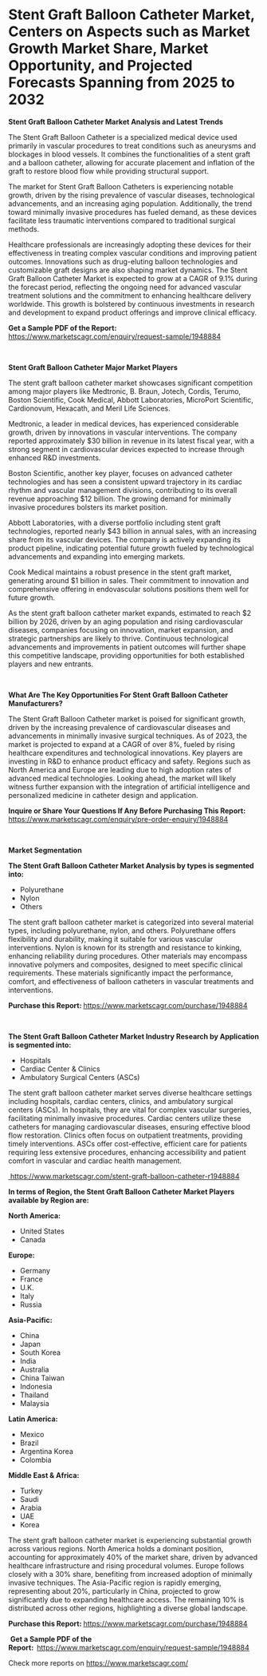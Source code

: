 <p><h1>Stent Graft Balloon Catheter Market, Centers on Aspects such as Market Growth Market Share, Market Opportunity, and Projected Forecasts Spanning from 2025 to 2032</h1></p><p><strong>Stent Graft Balloon Catheter Market Analysis and Latest Trends</strong></p>
<p><p>The Stent Graft Balloon Catheter is a specialized medical device used primarily in vascular procedures to treat conditions such as aneurysms and blockages in blood vessels. It combines the functionalities of a stent graft and a balloon catheter, allowing for accurate placement and inflation of the graft to restore blood flow while providing structural support.</p><p>The market for Stent Graft Balloon Catheters is experiencing notable growth, driven by the rising prevalence of vascular diseases, technological advancements, and an increasing aging population. Additionally, the trend toward minimally invasive procedures has fueled demand, as these devices facilitate less traumatic interventions compared to traditional surgical methods. </p><p>Healthcare professionals are increasingly adopting these devices for their effectiveness in treating complex vascular conditions and improving patient outcomes. Innovations such as drug-eluting balloon technologies and customizable graft designs are also shaping market dynamics. The Stent Graft Balloon Catheter Market is expected to grow at a CAGR of 9.1% during the forecast period, reflecting the ongoing need for advanced vascular treatment solutions and the commitment to enhancing healthcare delivery worldwide. This growth is bolstered by continuous investments in research and development to expand product offerings and improve clinical efficacy.</p></p>
<p><strong>Get a Sample PDF of the Report:&nbsp;</strong> <a href="https://www.marketscagr.com/enquiry/request-sample/1948884?utm_campaign=2097&utm_medium=2&utm_source=Github&utm_content=ia&utm_term=04032025&utm_id=stent-graft-balloon-catheter">https://www.marketscagr.com/enquiry/request-sample/1948884</a></p>
<p>&nbsp;</p>
<p><strong>Stent Graft Balloon Catheter Major Market Players</strong></p>
<p><p>The stent graft balloon catheter market showcases significant competition among major players like Medtronic, B. Braun, Jotech, Cordis, Terumo, Boston Scientific, Cook Medical, Abbott Laboratories, MicroPort Scientific, Cardionovum, Hexacath, and Meril Life Sciences. </p><p>Medtronic, a leader in medical devices, has experienced considerable growth, driven by innovations in vascular interventions. The company reported approximately $30 billion in revenue in its latest fiscal year, with a strong segment in cardiovascular devices expected to increase through enhanced R&D investments.</p><p>Boston Scientific, another key player, focuses on advanced catheter technologies and has seen a consistent upward trajectory in its cardiac rhythm and vascular management divisions, contributing to its overall revenue approaching $12 billion. The growing demand for minimally invasive procedures bolsters its market position.</p><p>Abbott Laboratories, with a diverse portfolio including stent graft technologies, reported nearly $43 billion in annual sales, with an increasing share from its vascular devices. The company is actively expanding its product pipeline, indicating potential future growth fueled by technological advancements and expanding into emerging markets.</p><p>Cook Medical maintains a robust presence in the stent graft market, generating around $1 billion in sales. Their commitment to innovation and comprehensive offering in endovascular solutions positions them well for future growth.</p><p>As the stent graft balloon catheter market expands, estimated to reach $2 billion by 2026, driven by an aging population and rising cardiovascular diseases, companies focusing on innovation, market expansion, and strategic partnerships are likely to thrive. Continuous technological advancements and improvements in patient outcomes will further shape this competitive landscape, providing opportunities for both established players and new entrants.</p></p>
<p>&nbsp;</p>
<p><strong>What Are The Key Opportunities For Stent Graft Balloon Catheter Manufacturers?</strong></p>
<p><p>The Stent Graft Balloon Catheter market is poised for significant growth, driven by the increasing prevalence of cardiovascular diseases and advancements in minimally invasive surgical techniques. As of 2023, the market is projected to expand at a CAGR of over 8%, fueled by rising healthcare expenditures and technological innovations. Key players are investing in R&D to enhance product efficacy and safety. Regions such as North America and Europe are leading due to high adoption rates of advanced medical technologies. Looking ahead, the market will likely witness further expansion with the integration of artificial intelligence and personalized medicine in catheter design and application.</p></p>
<p><strong>Inquire or Share Your Questions If Any Before Purchasing This Report:</strong> <a href="https://www.marketscagr.com/enquiry/pre-order-enquiry/1948884?utm_campaign=2097&utm_medium=2&utm_source=Github&utm_content=ia&utm_term=04032025&utm_id=stent-graft-balloon-catheter">https://www.marketscagr.com/enquiry/pre-order-enquiry/1948884</a></p>
<p>&nbsp;</p>
<p><strong>Market Segmentation</strong></p>
<p><strong>The Stent Graft Balloon Catheter Market Analysis by types is segmented into:</strong></p>
<p><ul><li>Polyurethane</li><li>Nylon</li><li>Others</li></ul></p>
<p><p>The stent graft balloon catheter market is categorized into several material types, including polyurethane, nylon, and others. Polyurethane offers flexibility and durability, making it suitable for various vascular interventions. Nylon is known for its strength and resistance to kinking, enhancing reliability during procedures. Other materials may encompass innovative polymers and composites, designed to meet specific clinical requirements. These materials significantly impact the performance, comfort, and effectiveness of balloon catheters in vascular treatments and interventions.</p></p>
<p><strong>Purchase this Report:&nbsp;</strong><a href="https://www.marketscagr.com/purchase/1948884?utm_campaign=2097&utm_medium=2&utm_source=Github&utm_content=ia&utm_term=04032025&utm_id=stent-graft-balloon-catheter">https://www.marketscagr.com/purchase/1948884</a></p>
<p>&nbsp;</p>
<p><strong>The Stent Graft Balloon Catheter Market Industry Research by Application is segmented into:</strong></p>
<p><ul><li>Hospitals</li><li>Cardiac Center & Clinics</li><li>Ambulatory Surgical Centers (ASCs)</li></ul></p>
<p><p>The stent graft balloon catheter market serves diverse healthcare settings including hospitals, cardiac centers, clinics, and ambulatory surgical centers (ASCs). In hospitals, they are vital for complex vascular surgeries, facilitating minimally invasive procedures. Cardiac centers utilize these catheters for managing cardiovascular diseases, ensuring effective blood flow restoration. Clinics often focus on outpatient treatments, providing timely interventions. ASCs offer cost-effective, efficient care for patients requiring less extensive procedures, enhancing accessibility and patient comfort in vascular and cardiac health management.</p></p>
<p><a href="https://www.marketscagr.com/stent-graft-balloon-catheter-r1948884?utm_campaign=2097&utm_medium=2&utm_source=Github&utm_content=ia&utm_term=04032025&utm_id=stent-graft-balloon-catheter">&nbsp;https://www.marketscagr.com/stent-graft-balloon-catheter-r1948884</a></p>
<p><strong>In terms of Region, the Stent Graft Balloon Catheter Market Players available by Region are:</strong></p>
<p>
    <p> <strong> North America: </strong>
        <ul>
            <li>United States</li>
            <li>Canada</li>
        </ul>
        </p> 
    <p> <strong> Europe: </strong>
        <ul>
            <li>Germany</li>
            <li>France</li>
            <li>U.K.</li>
            <li>Italy</li>
            <li>Russia</li>
        </ul>
        </p> 
    <p> <strong> Asia-Pacific: </strong>
        <ul>
            <li>China</li>
            <li>Japan</li>
            <li>South Korea</li>
            <li>India</li>
            <li>Australia</li>
            <li>China Taiwan</li>
            <li>Indonesia</li>
            <li>Thailand</li>
            <li>Malaysia</li>
        </ul>
        </p> 
    <p> <strong> Latin America: </strong>
        <ul>
            <li>Mexico</li>
            <li>Brazil</li>
            <li>Argentina Korea</li>
            <li>Colombia</li>
        </ul>
        </p> 
    <p> <strong> Middle East & Africa: </strong>
        <ul>
            <li>Turkey</li>
            <li>Saudi</li>
            <li>Arabia</li>
            <li>UAE</li>
            <li>Korea</li>
        </ul>
    </p>
    </p>
<p><p>The stent graft balloon catheter market is experiencing substantial growth across various regions. North America holds a dominant position, accounting for approximately 40% of the market share, driven by advanced healthcare infrastructure and rising procedural volumes. Europe follows closely with a 30% share, benefiting from increased adoption of minimally invasive techniques. The Asia-Pacific region is rapidly emerging, representing about 20%, particularly in China, projected to grow significantly due to expanding healthcare access. The remaining 10% is distributed across other regions, highlighting a diverse global landscape.</p></p>
<p><strong>Purchase this Report: </strong><a href="https://www.marketscagr.com/purchase/1948884?utm_campaign=2097&utm_medium=2&utm_source=Github&utm_content=ia&utm_term=04032025&utm_id=stent-graft-balloon-catheter">https://www.marketscagr.com/purchase/1948884</a></p>
<p>&nbsp;<strong>Get a Sample PDF of the Report:&nbsp;&nbsp;</strong><a href="https://www.marketscagr.com/enquiry/request-sample/1948884?utm_campaign=2097&utm_medium=2&utm_source=Github&utm_content=ia&utm_term=04032025&utm_id=stent-graft-balloon-catheter">https://www.marketscagr.com/enquiry/request-sample/1948884</a></p>
<p><strong></strong></p>
<p>Check more reports on <a href="https://www.marketscagr.com/?utm_campaign=2097&utm_medium=2&utm_source=Github&utm_content=ia&utm_term=04032025&utm_id=stent-graft-balloon-catheter">https://www.marketscagr.com/</a></p>